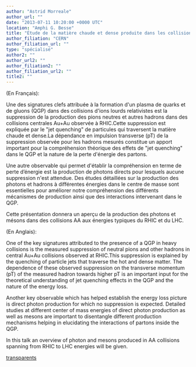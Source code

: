 ```yaml
---
author: "Astrid Morreale"
author_url: ""
date: "2013-07-11 10:20:00 +0000 UTC"
location: "Amphi G. Besse"
title: "Étude de la matière chaude et dense produite dans les collisions d'ions lourds avec des sondes electromagnetiques (mesons et photons)"
author_filiation: "CERN"
author_filiation_url: ""
type: "spécialisé"
author2: ""
author_url2: ""
author_filiation2: ""
author_filiation_url2: ""
title2: ""
---
```

(En Français):

Une des signatures clefs attribuée à la formation d'un plasma de quarks et de gluons (QGP) dans des collisions d'ions lourds relativistes est la suppression de la production des pions neutres et autres hadrons dans des collisions centrales Au+Au observée à RHIC.Cette suppression est expliquée par le "jet quenching" de particules qui traversent la matière chaude et dense.La dépendance en impulsion transverse (pT) de la suppression observée pour les hadrons mesurés constitue un apport important pour la compréhension théorique des effets de "jet quenching" dans le QGP et la nature de la perte d'énergie des partons.

Une autre observable qui permet d'établir la compréhension en terme de perte d’énergie est la production de photons directs pour lesquels aucune suppression n'est attendue. Des études détaillées sur la production des photons et hadrons à différentes énergies dans le centre de masse sont essentielles pour améliorer notre compréhension des différents mécanismes de production ainsi que des interactions intervenant dans le QGP.

Cette présentation donnera un aperçu de la production des photons et mésons dans des collisions AA aux énergies typiques du RHIC et du LHC.

(En Anglais):

One of the key signatures attributed to the presence of a QGP in heavy collisions is the measured suppression of neutral pions and other hadrons in central Au+Au collisions observed at RHIC.This suppression is explained by the quenching of particle jets that traverse the hot and dense matter. The dependence of these observed suppression on the transverse momentum (pT) of the measured hadron towards higher pT is an important input for the theoretical understanding of jet quenching effects in the QGP and the nature of the energy loss.

Another key observable which has helped establish the energy loss picture is direct photon production for which no suppression is expected. Detailed studies at different center of mass energies of direct photon production as well as mesons are important to disentangle different production mechanisms helping in elucidating the interactions of partons inside the QGP.

In this talk an overview of photon and mesons produced in AA collisions spanning from RHIC to LHC energies will be given.

[transparents](images/Communication/seminaires/AstridMorreale.pdf)
